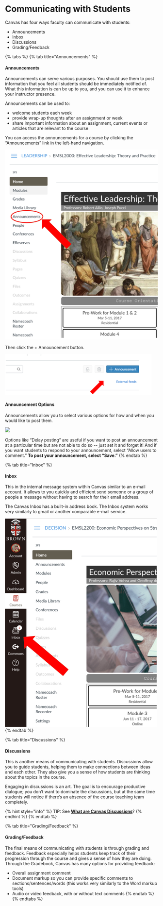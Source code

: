 # Communicating with Students

Canvas has four ways faculty can communicate with students:

* Announcements 
* Inbox 
* Discussions 
* Grading/Feedback

{% tabs %}
{% tab title="Announcements" %}
#### Announcements

Announcements can serve various purposes. You should use them to post information that you feel all students should be immediately notified of. What this information is can be up to you, and you can use it to enhance your instructor presence.

Announcements can be used to:

* welcome students each week 
* provide wrap-up thoughts after an assignment or week 
* share important information about an assignment, current events or articles that are relevant to the course

You can access the announcements for a course by clicking the “Announcements” link in the left-hand navigation.

![](../.gitbook/assets/announcements_navigation.png)

Then click the + Announcement button.

![](../.gitbook/assets/announcements_create.png)

#### Announcement Options 

Announcements allow you to select various options for how and when you would like to post them.

![](https://lh6.googleusercontent.com/vyKJexbPRT9mDCsg_vzHLBYfqJ4W9PVU0bC-d7bY0KgW-4G-M7Ve4U7DN7cu9XLlnhj1DUQcT-GZzpME0If6kvI3BGCyZ7NctKHpVbuT3cAaBwbUAvFM-uc0UUY0k4r0dla4qLMi)

Options like “Delay posting” are useful if you want to post an announcement at a particular time but are not able to do so -- just set it and forget it!  And if you want students to respond to your announcement, select “Allow users to comment.” **To post your announcement, select “Save.”**
{% endtab %}

{% tab title="Inbox" %}
#### Inbox

This in the internal message system within Canvas similar to an e-mail account. It allows to you quickly and efficient send someone or a group of people a message without having to search for their email address.

The Canvas Inbox has a built-in address book. The Inbox system works very similarly to gmail or another comparable e-mail service.

![](../.gitbook/assets/communicating-with-students_inbox.png)
{% endtab %}

{% tab title="Discussions" %}
#### Discussions

This is another means of communicating with students. Discussions allow you to guide students, helping them to make connections between ideas and each other. They also give you a sense of how students are thinking about the topics in the course.

Engaging in discussions is an art. The goal is to encourage productive dialogue; you don’t want to dominate the discussions, but at the same time students will notice if there’s an absence of the course teaching team completely.

{% hint style="info" %}
TIP: See [**What are Canvas Discussions**](https://brown-sps-online.gitbook.io/facultyguide/working-in-canvas/discussions)?
{% endhint %}
{% endtab %}

{% tab title="Grading/Feedback" %}
#### Grading/Feedback

The final means of communicating with students is through grading and feedback. Feedback especially helps students keep track of their progression through the course and gives a sense of how they are doing. Through the Gradebook, Canvas has many options for providing feedback:

* Overall assignment comment 
* Document markup so you can provide specific comments to sections/sentences/words \(this works very similarly to the Word markup tools\) 
* Audio or video feedback, with or without text comments
{% endtab %}
{% endtabs %}

### 

